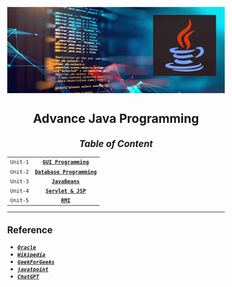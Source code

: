 <div align="center">

!["Advance Java Programming"](Advance-Java-Programming.png)

# **Advance Java Programming**

## _**Table of Content**_

|          |                                               |
|----------|:---------------------------------------------:|
|``Unit-1``|[**``GUI Programming``**](Unit/Unit-1.md)      |
|``Unit-2``|[**``Database Programming``**](Unit/Unit-2.md) |
|``Unit-3``|[**``JavaBeans``**](Unit/Unit-3.md)            |
|``Unit-4``|[**``Servlet & JSP``**](Unit/Unit-4.md)        |
|``Unit-5``|[**``RMI``**](Unit/Unit-5.md)                  |

</div>

------------------------------------------------------------

## Reference

- [**_``Oracle``_**](https://docs.oracle.com)
- [**_``Wikipedia``_**](https://www.wikipedia.org)
- [**_``GeekForGeeks``_**](https://www.geeksforgeeks.org)
- [**_``javatpoint``_**](https://www.javatpoint.com)
- [**_``ChatGPT``_**](https://chat.openai.com)